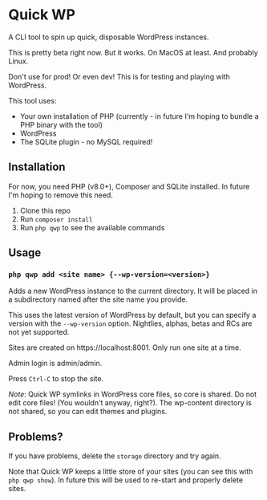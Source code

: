 # Quick WP

A CLI tool to spin up quick, disposable WordPress instances.

This is pretty beta right now. But it works. On MacOS at least. And probably Linux.

Don't use for prod! Or even dev! This is for testing and playing with WordPress.

This tool uses:
 - Your own installation of PHP (currently - in future I'm hoping to bundle a PHP binary with the tool)
 - WordPress
 - The SQLite plugin - no MySQL required!

## Installation

For now, you need PHP (v8.0+), Composer and SQLite installed. In future I'm hoping to remove this need.

1. Clone this repo
2. Run `composer install`
3. Run `php qwp` to see the available commands

## Usage

### `php qwp add <site name> {--wp-version=<version>}`

Adds a new WordPress instance to the current directory. It will be placed in a subdirectory
named after the site name you provide.

This uses the latest version of WordPress by default, but you can specify a version with the
`--wp-version` option. Nightlies, alphas, betas and RCs are not yet supported.

Sites are created on https://localhost:8001. Only run one site at a time.

Admin login is admin/admin.

Press `Ctrl-C` to stop the site.

*Note*: Quick WP symlinks in WordPress core files, so core is shared. Do not edit core files! (You
wouldn't anyway, right?). The wp-content directory is not shared, so you can edit themes and plugins.

## Problems?

If you have problems, delete the `storage` directory and try again.

Note that Quick WP keeps a little store of your sites (you can see this with `php qwp show`). In future this will be used
to re-start and properly delete sites.
